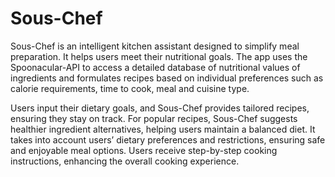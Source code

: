 # Sous-Chef
Sous-Chef is an intelligent kitchen assistant designed to simplify meal preparation. It helps users meet their nutritional goals. The app uses the Spoonacular-API to access a detailed database of nutritional values of ingredients and formulates recipes based on individual preferences such as calorie requirements, time to cook, meal and cuisine type.

Users input their dietary goals, and Sous-Chef provides tailored recipes, ensuring they stay on track. For popular recipes, Sous-Chef suggests healthier ingredient alternatives, helping users maintain a balanced diet. It takes into account users’ dietary preferences and restrictions, ensuring safe and enjoyable meal options. Users receive step-by-step cooking instructions, enhancing the overall cooking experience.
